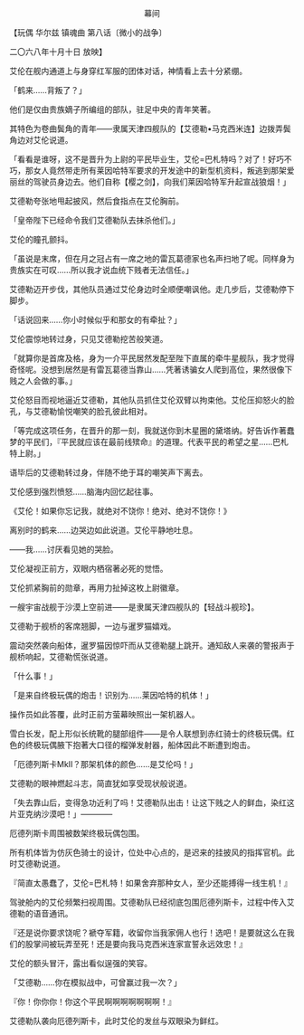 <p align="center">幕间</p>

【玩偶 华尔兹 镇魂曲 第八话〔微小的战争〕

二〇六八年十月十日 放映】

艾伦在舰内通道上与身穿红军服的团体对话，神情看上去十分紧绷。

「鹤来……背叛了？」

他们是仅由贵族嫡子所编组的部队，驻足中央的青年笑著。

其特色为卷曲鬓角的青年——隶属天津四舰队的【艾德勒•马克西米连】边拨弄鬓角边对艾伦说道。

「看看是谁呀，这不是晋升为上尉的平民毕业生，艾伦=巴札特吗？对了！好巧不巧，那女人竟然带走所有莱因哈特军要求的开发途中的新型机资料，叛逃到那架爱丽丝的驾驶员身边去。他们自称【樱之剑】，向我们莱因哈特军升起宣战狼烟！」

艾德勒夸张地甩起披风，然后食指点在艾伦胸前。

「皇帝陛下已经命令我们艾德勒队去抹杀他们。」

艾伦的瞳孔颤抖。

「虽说是末席，但在月之冠占有一席之地的雷瓦葛德家也名声扫地了呢。同样身为贵族实在可叹……所以我才说血统下贱者无法信任。」

艾德勒迈开步伐，其他队员通过艾伦身边时全顺便嘲讽他。走几步后，艾德勒停下脚步。

「话说回来……你小时候似乎和那女的有牵扯？」

艾伦震惊地转过身，只见艾德勒挖苦般笑道。

「就算你是首席及格，身为一介平民居然发配至陛下直属的牵牛星舰队，我才觉得奇怪呢。没想到居然是有雷瓦葛德当靠山……凭著诱骗女人爬到高位，果然很像下贱之人会做的事。」

艾伦怒目而视地逼近艾德勒，其他队员抓住艾伦双臂以拘束他。艾伦压抑怒火的脸孔，与艾德勒愉悦嘲笑的脸孔彼此相对。

「等完成这项任务，在晋升的那一刻，我就送你到木星圈的黛塔纳。好告诉作著蠢梦的平民们，『平民就应该在最前线殡命』的道理。代表平民的希望之星……巴札特上尉。」

语毕后的艾德勒转过身，伴随不绝于耳的嘲笑声下离去。

艾伦感到强烈愤怒……脑海内回忆起往事。

《艾伦！如果你忘记我，就绝对不饶你！绝对、绝对不饶你！》

离别时的鹤来……边哭边如此说道。艾伦平静地吐息。

——我……讨厌看见她的哭脸。

艾伦凝视正前方，双眼内栖宿著必死的觉悟。

艾伦抓紧胸前的勋章，再用力扯掉这枚上尉徽章。

一艘宇宙战舰于沙漠上空前进——是隶属天津四舰队的【轻战斗舰珍】。

艾德勒于舰桥的客席翘脚，一边与暹罗猫嬉戏。

震动突然袭向船体，暹罗猫因惊吓而从艾德勒腿上跳开。通知敌人来袭的警报声于舰桥响起，艾德勒慌张说道。

「什么事！」

「是来自终极玩偶的炮击！识别为……莱因哈特的机体！」

操作员如此答覆，此时正前方萤幕映照出一架机器人。

雪白长发，配上形似长统靴的腿部组件——是令人联想到赤红骑士的终极玩偶。红色的终极玩偶腋下抱著大口径的榴弹发射器，船体因此不断遭到炮击。

「厄德列斯卡MkⅡ？那架机体的颜色……是艾伦吗！」

艾德勒的眼神燃起斗志，简直犹如享受现状般说道。

「失去靠山后，变得急功近利了吗！艾德勒队出击！让这下贱之人的鲜血，染红这片亚克纳沙漠吧！」————

厄德列斯卡周围被数架终极玩偶包围。

所有机体皆为仿灰色骑士的设计，位处中心点的，是迟来的挂披风的指挥官机。此时艾德勒说道。

『简直太愚蠢了，艾伦=巴札特！如果舍弃那种女人，至少还能搏得一线生机！』

驾驶舱内的艾伦频繁扫视周围。艾德勒队已经彻底包围厄德列斯卡，过程中传入艾德勒的语音通讯。

『还是说你要求饶呢？褫夺军籍，收留你当我家佣人也行！选吧！是要就这么在我们的股掌间被玩弄至死！还是要向我马克西米连家宣誓永远效忠！』

艾伦的额头冒汗，露出看似逞强的笑容。

「艾德勒……你在模拟战中，可曾赢过我一次？」

『你！你你你！你这个平民啊啊啊啊啊啊啊！』

艾德勒队袭向厄德列斯卡，此时艾伦的发丝与双眼染为鲜红。

